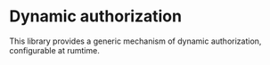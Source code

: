 # Dynamic authorization

This library provides a generic mechanism of dynamic authorization, configurable at rumtime.